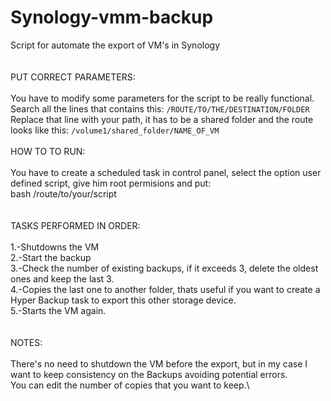 # Synology-vmm-backup
Script for automate the export of VM's in Synology\
\
\
PUT CORRECT PARAMETERS:\
\
You have to modify some parameters for the script to be really functional. 
  Search all the lines that contains this: `/ROUTE/TO/THE/DESTINATION/FOLDER`\
  Replace that line with your path, it has to be a shared folder and the route looks like this: `/volume1/shared_folder/NAME_OF_VM`
\
\
HOW TO TO RUN:\
\
You have to create a scheduled task in control panel, select the option user defined script, give him root permisions and put: \
bash /route/to/your/script\
\
\
TASKS PERFORMED IN ORDER:\
\
1.-Shutdowns the VM\
2.-Start the backup\
3.-Check the number of existing backups, if it exceeds 3, delete the oldest ones and keep the last 3.\
4.-Copies the last one to another folder, thats useful if you want to create a Hyper Backup task to export this other storage device.\
5.-Starts the VM again.\
\
\
NOTES:\
\
There's no need to shutdown the VM before the export, but in my case I want to keep consistency on the Backups avoiding potential errors.\
You can edit the number of copies that you want to keep.\

